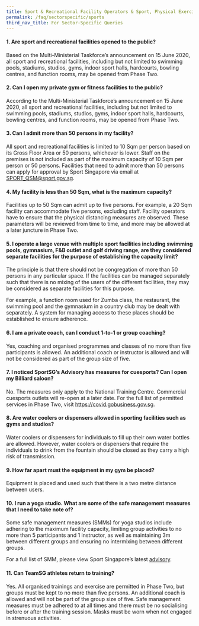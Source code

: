 ```yaml
---
title: Sport & Recreational Facility Operators & Sport, Physical Exercise & Activity Administrators
permalink: /faq/sectorspecific/sports
third_nav_title: For Sector-Specific Queries
---
```


#### **1. Are sport and recreational facilities opened to the public?**
Based on the Multi-Ministerial Taskforce’s announcement on 15 June 2020, all sport and recreational facilities, including but not limited to swimming pools, stadiums, studios, gyms, indoor sport halls, hardcourts, bowling centres, and function rooms, may be opened from Phase Two.

#### **2. Can I open my private gym or fitness facilities to the public?**
According to the Multi-Ministerial Taskforce’s announcement on 15 June 2020, all sport and recreational facilities, including but not limited to swimming pools, stadiums, studios, gyms, indoor sport halls, hardcourts, bowling centres, and function rooms, may be opened from Phase Two.

#### **3. Can I admit more than 50 persons in my facility?**
All sport and recreational facilities is limited to 10 Sqm per person based on its Gross Floor Area or 50 persons, whichever is lower. Staff on the premises is not included as part of the maximum capacity of 10 Sqm per person or 50 persons. Facilities that need to admit more than 50 persons can apply for approval by Sport Singapore via email at <a href = "mailto: SPORT_QSM@sport.gov.sg">SPORT_QSM@sport.gov.sg</a>.

#### **4. My facility is less than 50 Sqm, what is the maximum capacity?**
Facilities up to 50 Sqm can admit up to five persons. For example, a 20 Sqm facility can accommodate five persons, excluding staff. Facility operators have to ensure that the physical distancing measures are observed. These parameters will be reviewed from time to time, and more may be allowed at a later juncture in Phase Two.

#### **5. I operate a large venue with multiple sport facilities including swimming pools, gymnasium, F&B outlet and golf driving range, are they considered separate facilities for the purpose of establishing the capacity limit?**
The principle is that there should not be congregation of more than 50 persons in any particular space. If the facilities can be managed separately such that there is no mixing of the users of the different facilities, they may be considered as separate facilities for this purpose.

For example, a function room used for Zumba class, the restaurant, the swimming pool and the gymnasium in a country club may be dealt with separately. A system for managing access to these places should be established to ensure adherence.

#### **6. I am a private coach, can I conduct 1-to-1 or group coaching?**
Yes, coaching and organised programmes and classes of no more than five participants is allowed. An additional coach or instructor is allowed and will not be considered as part of the group size of five.

#### **7. I noticed SportSG’s Advisory has measures for cuesports? Can I open my Billiard saloon?**
No. The measures only apply to the National Training Centre. Commercial cuesports outlets will re-open at a later date. For the full list of permitted services in Phase Two, visit <a href="/permittedlist/" target="_blank">https://covid.gobusiness.gov.sg</a>.

#### **8. Are water coolers or dispensers allowed in sporting facilities such as gyms and studios?**
Water coolers or dispensers for individuals to fill up their own water bottles are allowed. However, water coolers or dispensers that require the individuals to drink from the fountain should be closed as they carry a high risk of transmission.

#### **9. How far apart must the equipment in my gym be placed?**
Equipment is placed and used such that there is a two metre distance between users.

#### **10. I run a yoga studio. What are some of the safe management measures that I need to take note of?**
Some safe management measures (SMMs) for yoga studios include adhering to the maximum facility capacity, limiting group activities to no more than 5 participants and 1 instructor, as well as maintaining 3m between different groups and ensuring no intermixing between different groups. 

For a full list of SMM, please view Sport Singapore’s latest <a href="https://www.sportsingapore.gov.sg/Newsroom/Media-Releases/2020/Advisory-For-Resumption-Of-Sport-And-Physical-Exercise-and-Activity-For-Phase-Two-Safe-Transition" target="_blank">advisory</a>.

#### **11. Can TeamSG athletes return to training?**
Yes. All organised trainings and exercise are permitted in Phase Two, but groups must be kept to no more than five persons. An additional coach is allowed and will not be part of the group size of five. Safe management measures must be adhered to at all times and there must be no socialising before or after the training session. Masks must be worn when not engaged in strenuous activities.
